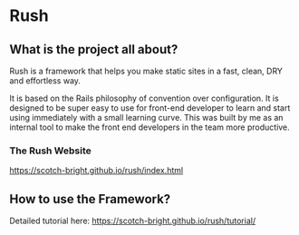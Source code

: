 # Rush

## What is the project all about?

Rush is a framework that helps you make static sites in a fast, clean, DRY and effortless way.

It is based on the Rails philosophy of convention over configuration. It is designed to be super easy to use for front-end developer to learn and start using immediately with a small learning curve. This was built by me as an internal tool to make the front end developers in the team more productive.

### The Rush Website

https://scotch-bright.github.io/rush/index.html

## How to use the Framework?

Detailed tutorial here: https://scotch-bright.github.io/rush/tutorial/
